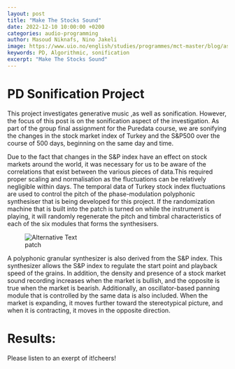 ```yaml
---
layout: post
title: "Make The Stocks Sound"
date: 2022-12-10 10:00:00 +0200
categories: audio-programming
author: Masoud Niknafs, Nino Jakeli
image: https://www.uio.no/english/studies/programmes/mct-master/blog/assets/image/2022_12_10_masoudn_stock.jpg
keywords: PD, Algorithmic, sonification
excerpt: "Make The Stocks Sound"
---
```



# PD Sonification Project
  
 This project investigates generative music ,as well as sonification. However, the focus of this post is on the sonification aspect of the investigation.
As part of the group final assignment for the Puredata course, we are sonifying the changes in the stock market index of Turkey and the S&P500 over the course of 500 days, beginning on the same day and time.

Due to the fact that changes in the S&P index have an effect on stock markets around the world, it was necessary for us to be aware of the correlations that exist between the various pieces of data.This required proper scaling and normalisation as the fluctuations can be relatively negligible within days. The temporal data of Turkey stock index fluctuations are used to control the pitch of the phase-modulation polyphonic synthesiser that is being developed for this project. If the randomization machine that is built into the patch is turned on while the instrument is playing, it will randomly regenerate the pitch and timbral characteristics of each of the six modules that forms the synthesisers.


<figure style="float: none">
   <img
      src="https://www.uio.no/english/studies/programmes/mct-master/blog/assets/image/2022_12_10_masoudn_patch.jpg"
      alt="Alternative Text"
      title="Patch"
      width="auto" />
   <figcaption>patch</figcaption>
</figure>




A polyphonic granular synthesizer is also derived from the S&P index. This synthesizer allows the S&P index to regulate the start point and playback speed of the grains. In addition, the density and presence of a stock market sound recording increases when the market is bullish, and the opposite is true when the market is bearish. Additionally, an oscillator-based panning module that is controlled by the same data is also included. When the market is expanding, it moves further toward the stereotypical picture, and when it is contracting, it moves in the opposite direction.


# Results:

Please listen to an exerpt of it!cheers!

<div class="waveform" path="https://www-adm.uio.no/english/studies/programmes/mct-master/blog/assets/audio/2022_12_10_masoudn_sonification.wav?vrtx=admin" color="#56BBCC" splitChannels></div>


